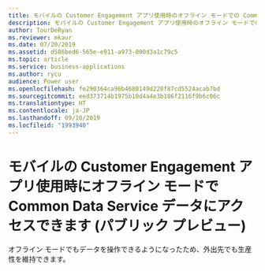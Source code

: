 ```yaml
---
title: モバイルの Customer Engagement アプリ使用時のオフライン モードでの Common Data Service データへのアクセス
description: モバイルの Customer Engagement アプリ使用時のオフライン モードでの Common Data Service データへのアクセス
author: TourDeRyan
ms.reviewer: mkaur
ms.date: 07/20/2019
ms.assetid: d586bed6-565e-e911-a973-000d3a1c79c5
ms.topic: article
ms.service: business-applications
ms.author: rycu
audience: Power user
ms.openlocfilehash: fe290364ca96b4680149d220f87cd5524acab7bd
ms.sourcegitcommit: eed373714b1975b10d4a4e3b186f2116f9b6c06c
ms.translationtype: HT
ms.contentlocale: ja-JP
ms.lasthandoff: 09/10/2019
ms.locfileid: "1993940"
---
```

# <a name="access-common-data-service-data-in-offline-mode-for-customer-engagement-apps-on-mobile-public-preview"></a>モバイルの Customer Engagement アプリ使用時にオフライン モードで Common Data Service データにアクセスできます (パブリック プレビュー)



オフライン モードでもデータを操作できるようになったため、外出先でも生産性を維持できます。
